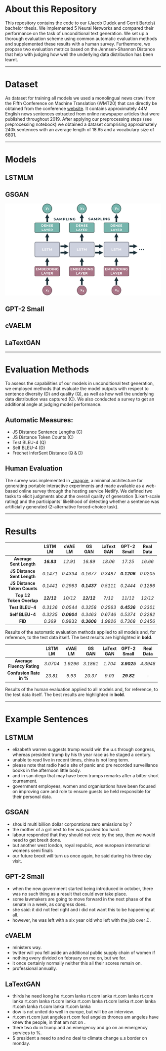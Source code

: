 # About this Repository

This repository contains the code to our (Jacob Dudek and Gerrit Bartels) bachelor thesis. We implemented 5 Neural Networks and compared their performance on the task of unconditional text generation. We set up a thorough evaluation scheme using common automatic evaluation methods and supplemented these results with a human survey. Furthermore, we propose two evaluation metrics based on the Jennsen-Shannon Distance that help with judging how well the underlying data distribution has been learnt. 

---
# Dataset

As dataset for training all models we used a monolingual news crawl from the Fifth Conference on Machine Translation (WMT20) that can directly be obtained from the conference [website](https://data.statmt.org/news-crawl/en/}{data.statmt.org/news-crawl/en/). It contains approximately 44M English news sentences extracted from online newspaper articles that were published throughout 2019. After applying our preprocessing steps (see preprocessing notebook) we obtained a dataset comprising approximately 240k sentences with an average length of 18.65 and a vocabulary size of 6801.

---
# Models

## LSTMLM

## GSGAN
![GSGAN Architecture](https://github.com/GerritBartels/Bachelor-Thesis/blob/main/Architecture%20Visualizations/LSTMLM_transparent.png?raw=true)

## GPT-2 Small

## cVAELM

## LaTextGAN


---
# Evaluation Methods
To assess the capabilities of our models in unconditional text generation, we employed methods that evaluate the model outputs with respect to sentence diversity (D) and quality (Q), as well as how well the underlying data distribution was captured (C). We also conducted a survey to get an additional angle at judging model performance.

## Automatic Measures:
* JS Distance Sentence Lengths (C)
* JS Distance Token Counts (C)
* Test BLEU-4 (Q)
* Self BLEU-4 (D)
* Fréchet InferSent Distance (Q & D)

## Human Evaluation
The survey was implemented in [\_magpie](https://magpie-ea.github.io/magpie-site/), a minimal architecture for generating portable interactive experiments and made available as a web-based online survey through the hosting service Netlify. We defined two tasks to elicit judgments about the overall quality of generation (Likert-scale rating) and the participants' likelihood of detecting whether a sentence was artificially generated (2-alternative forced-choice task).

---
# Results

|                                 |  LSTM<br>LM |  cVAE<br>LM  |   GS<br>GAN  | LaText<br>GAN | GPT-2<br>Small | Real <br>Data |
|:-------------------------------:|:-----------:|:------------:|:------------:|:-------------:|:--------------:|:-------------:|
|    **Average<br>Sent Length**   | **_16.83_** |    _12.91_   |    _16.89_   |    _18.06_    |     _17.25_    |    _16.66_    |
| **JS Distance <br>Sent Length** |   _0.1471_  |   _0.4334_   |   _0.1677_   |    _0.3487_   |  **_0.1206_**  |    _0.0205_   |
| **JS Distance<br>Token Counts** |   _0.1441_  |   _0.2963_   | **_0.1437_** |    _0.5111_   |    _0.2444_    |    _0.1286_   |
| **Top 12<br>Token Overlap**     | **_12/12_** |    _10/12_   |  **_12/12_** |     _7/12_    |     _11/12_    |    _12/12_    |
| **Test BLEU-4**                 |   _0.3136_  |   _0.0544_   |   _0.3258_   |    _0.2563_   |  **_0.4536_**  |    _0.3301_   |
| **Self BLEU-4**                 |   _0.3235_  | **_0.0904_** |   _0.3463_   |    _0.6746_   |    _0.5374_    |    _0.3282_   |
| **FID**                         |   _0.369_   |    0.9932    | **_0.3606_** |    _1.9926_   |    _0.7368_    |    _0.3456_   |

Results of the automatic evaluation methods applied to all models and, for reference, to the test data itself. The best results are highlighted in **bold**.

|                               | LSTM<br>LM | cVAE<br>LM | GS<br>GAN | LaText<br>GAN | GPT-2<br>Small | Real <br>Data |
|:-----------------------------:|:----------:|:----------:|:---------:|:-------------:|:--------------:|:-------------:|
| **Average<br>Fluency Rating** |  _3.0704_  |  _1.9296_  |  _3.1861_ |    _1.704_    |  **_3.9025_**  |    _4.3948_   |
|   **Confusion Rate<br>in %**  |   _23.81_  |   _9.93_   |  _20.37_  |     _9.03_    |   **_29.82_**  |      _-_      |

Results of the human evaluation applied to all models and, for reference, to the
test data itself. The best results are highlighted in **bold**.

---
# Example Sentences

## LSTMLM
* elizabeth warren suggests trump would win the u.s through congress, whereas president trump by his <NUM> th year race as he staged a century.
* unable to read live in recent times, china is not long term.
* please note that radio <NUM> had a site of panic and pre recorded surveillance books in the afternoon little body.
* and in san diego that may have been trumps remarks after a bitter short tournament.
* government employees, women and organisations have been focused on improving care and role to ensure guests be held responsible for their personal data.

## GSGAN
* should multi billion dollar corporations zero emissions by <NUM>?
* the mother of a girl next to her was pushed too hard.
* labour responded that they should not vote by the snp, then we would need to get brexit done.
* but another west london, royal republic, won <NUM> european international womens semi finals
* our future brexit will turn us once again, he said during his three day visit.

## GPT-2 Small
* when the new government started being introduced in october, there was no such thing as a result that could ever take place.
* some lawmakers are going to move forward in the next phase of the senate in a week, as congress does.
* she said: it did not feel right and i did not want this to be happening at all.
* however, he was left with a six year old who left with the job over £ <NUM>.

## cVAELM
* ministers way.
* twitter will you fell aside an additional public supply chain of women if
* nothing every divided on february on me on, but we for.
* it once certainly normally neither this all their scores remain on.
* professional annually.

## LaTextGAN
* thirds he need kong he rt.com lanka rt.com lanka rt.com lanka rt.com lanka rt.com lanka rt.com lanka rt.com lanka rt.com lanka rt.com lanka rt.com lanka rt.com lanka rt.com lanka
* dow is not united do well in europe, but will be an interview.
* rt.com rt.com just angeles rt.com feel angeles thrones am angeles have knew the people, in that <NUM> am not on <NUM> <NUM>.
* there two do in trump and an emergency and go on an emergency services to <NUM> %.
* $ president a need to <NUM> and no deal to climate change u.s border on monday.
